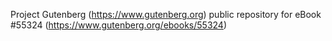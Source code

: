 Project Gutenberg (https://www.gutenberg.org) public repository for
eBook #55324 (https://www.gutenberg.org/ebooks/55324)
